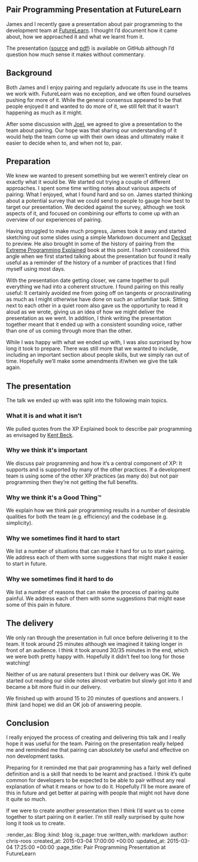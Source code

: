 Pair Programming Presentation at FutureLearn
--------------------------------------------

James and I recently gave a presentation about pair programming to the development team at [FutureLearn][]. I thought I’d document how it came about, how we approached it and what we learnt from it.

The presentation ([source][presentation-source] and [pdf][presentation-pdf]) is available on GitHub although I’d question how much sense it makes without commentary.

## Background

Both James and I enjoy pairing and regularly advocate its use in the teams we work with. FutureLearn was no exception, and we often found ourselves pushing for more of it. While the general consensus appeared to be that people enjoyed it and wanted to do more of it, we still felt that it wasn’t happening as much as it might.

After some discussion with [Joel][], we agreed to give a presentation to the team about pairing. Our hope was that sharing our understanding of it would help the team come up with their own ideas and ultimately make it easier to decide when to, and when not to, pair.

## Preparation

We knew we wanted to present something but we weren’t entirely clear on exactly what it would be. We started out trying a couple of different approaches. I spent some time writing notes about various aspects of pairing: What I enjoyed, what I found hard and so on. James started thinking about a potential survey that we could send to people to gauge how best to target our presentation. We decided against the survey, although we took aspects of it, and focused on combining our efforts to come up with an overview of our experiences of pairing.

Having struggled to make much progress, James took it away and started sketching out some slides using a simple Markdown document and [Deckset][] to preview. He also brought in some of the history of pairing from the [Extreme Programming Explained][xp-explained] book at this point. I hadn’t considered this angle when we first started talking about the presentation but found it really useful as a reminder of the history of a number of practices that I find myself using most days.

With the presentation date getting closer, we came together to pull everything we had into a coherent structure. I found pairing on this really useful: It certainly avoided me from going off on tangents or procrastinating as much as I might otherwise have done on such an unfamiliar task. Sitting next to each other in a quiet room also gave us the opportunity to read it aloud as we wrote, giving us an idea of how we might deliver the presentation as we went. In addition, I think writing the presentation together meant that it ended up with a consistent sounding voice, rather than one of us coming through more than the other.

While I was happy with what we ended up with, I was also surprised by how long it took to prepare. There was still more that we wanted to include, including an important section about people skills, but we simply ran out of time. Hopefully we’ll make some amendments if/when we give the talk again.

## The presentation

The talk we ended up with was split into the following main topics.

### What it is and what it isn’t

We pulled quotes from the XP Explained book to describe pair programming as envisaged by [Kent Beck][].

### Why we think it's important

We discuss pair programming and how it’s a central component of XP: It supports and is supported by many of the other practices. If a development team is using some of the other XP practices (as many do) but not pair programming then they’re not getting the full benefits.

### Why we think it's a Good Thing™

We explain how we think pair programming results in a number of desirable qualities for both the team (e.g. efficiency) and the codebase (e.g. simplicity).

### Why we sometimes find it hard to **start**

We list a number of situations that can make it hard for us to start pairing. We address each of them with some suggestions that might make it easier to start in future.

### Why we sometimes find it hard to **do**

We list a number of reasons that can make the process of pairing quite painful. We address each of them with some suggestions that might ease some of this pain in future.

## The delivery

We only ran through the presentation in full once before delivering it to the team. It took around 25 minutes although we imagined it taking longer in front of an audience. I think it took around 30/35 minutes in the end, which we were both pretty happy with. Hopefully it didn’t feel too long for those watching!

Neither of us are natural presenters but I think our delivery was OK. We started out reading our slide notes almost verbatim but slowly got into it and became a bit more fluid in our delivery.

We finished up with around 15 to 20 minutes of questions and answers. I _think_ (and hope) we did an OK job of answering people.

## Conclusion

I really enjoyed the process of creating and delivering this talk and I really hope it was useful for the team. Pairing on the presentation really helped me and reminded me that pairing can absolutely be useful and effective on non development tasks.

Preparing for it reminded me that pair programming has a fairly well defined definition and is a skill that needs to be learnt and practised. I think it’s quite common for developers to be expected to be able to pair without any real explanation of what it means or how to do it. Hopefully I’ll be more aware of this in future and get better at pairing with people that might not have done it quite so much.

If we were to create another presentation then I think I’d want us to come together to start pairing on it earlier. I’m still really surprised by quite how long it took us to create.

[Deckset]: http://www.decksetapp.com/
[FutureLearn]: https://www.futurelearn.com/
[Joel]: http://joelchippindale.com/
[Kent Beck]: https://twitter.com/kentbeck
[presentation-source]: https://github.com/freerange/pair-programming-presentation/blob/master/presentation.md
[presentation-pdf]: https://github.com/freerange/pair-programming-presentation/blob/master/presentation.pdf
[xp-explained]: http://c2.com/cgi/wiki?ExtremeProgrammingExplainedEmbraceChange

:render_as: Blog
:kind: blog
:is_page: true
:written_with: markdown
:author: chris-roos
:created_at: 2015-03-04 17:00:00 +00:00
:updated_at: 2015-03-04 17:25:00 +00:00
:page_title: Pair Programming Presentation at FutureLearn
